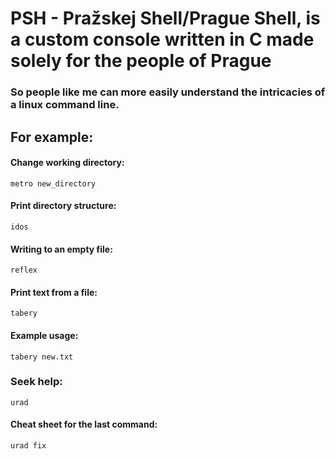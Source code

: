 # PSH - Pražskej Shell/Prague Shell, is a custom console written in C made solely for the people of Prague
### So people like me can more easily understand the intricacies of a linux command line.

## For example:
#### Change working directory:

    metro new_directory

#### Print directory structure:

    idos

#### Writing to an empty file: 
    
    reflex

#### Print text from a file: 
    
    tabery
    
#### Example usage: 

    tabery new.txt

### Seek help:
    
    urad

#### Cheat sheet for the last command:

    urad fix


